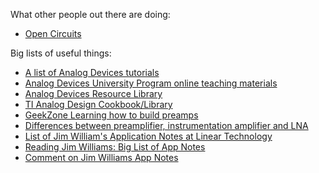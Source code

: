 What other people out there are doing:  
- [Open Circuits](https://www.opencircuits.com/index.php?title=Main_Page)

Big lists of useful things:
- [A list of Analog Devices tutorials](https://tomverbeure.github.io/2021/02/15/Analog-Devices-Tutorials.html)
- [Analog Devices University Program online teaching materials](https://wiki.analog.com/university/courses/tutorials/index)
- [Analog Devices Resource Library](https://www.analog.com/en/resources.html)
- [TI Analog Design Cookbook/Library](https://www.ti.com/design-development/analog-circuits.html)
- [GeekZone Learning how to build preamps](https://gearspace.com/board/geekzone/865500-learning-how-build-preamps.html)
- [Differences between preamplifier, instrumentation amplifier and LNA](https://electronics.stackexchange.com/questions/176421/differences-between-preamplifier-instrumentation-amplifier-and-lna)
- [List of Jim William's Application Notes at Linear Technology](https://www.specialtycircuits.com/list-of-jim-williams-application-note-at-linear-technology.html)
- [Reading Jim Williams: Big List of App Notes](https://readingjimwilliams.blogspot.com/p/best-app-notes.html)
- [Comment on Jim Williams App Notes ](https://forum.contextualelectronics.com/t/jim-williams-app-notes/304)
